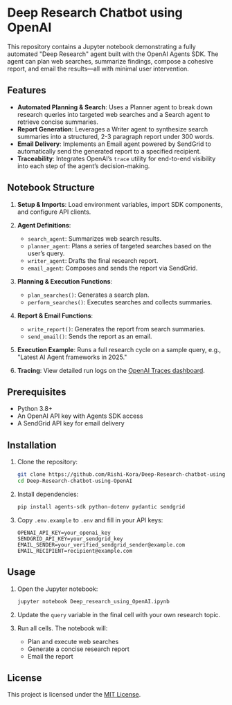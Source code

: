 # Deep Research Chatbot using OpenAI

This repository contains a Jupyter notebook demonstrating a fully automated "Deep Research" agent built with the OpenAI Agents SDK. The agent can plan web searches, summarize findings, compose a cohesive report, and email the results—all with minimal user intervention.

## Features

* **Automated Planning & Search**: Uses a Planner agent to break down research queries into targeted web searches and a Search agent to retrieve concise summaries.
* **Report Generation**: Leverages a Writer agent to synthesize search summaries into a structured, 2-3 paragraph report under 300 words.
* **Email Delivery**: Implements an Email agent powered by SendGrid to automatically send the generated report to a specified recipient.
* **Traceability**: Integrates OpenAI’s `trace` utility for end-to-end visibility into each step of the agent’s decision-making.

## Notebook Structure

1. **Setup & Imports**: Load environment variables, import SDK components, and configure API clients.
2. **Agent Definitions**:

   * `search_agent`: Summarizes web search results.
   * `planner_agent`: Plans a series of targeted searches based on the user’s query.
   * `writer_agent`: Drafts the final research report.
   * `email_agent`: Composes and sends the report via SendGrid.
3. **Planning & Execution Functions**:

   * `plan_searches()`: Generates a search plan.
   * `perform_searches()`: Executes searches and collects summaries.
4. **Report & Email Functions**:

   * `write_report()`: Generates the report from search summaries.
   * `send_email()`: Sends the report as an email.
5. **Execution Example**: Runs a full research cycle on a sample query, e.g., "Latest AI Agent frameworks in 2025."
6. **Tracing**: View detailed run logs on the [OpenAI Traces dashboard](https://platform.openai.com/traces).

## Prerequisites

* Python 3.8+
* An OpenAI API key with Agents SDK access
* A SendGrid API key for email delivery

## Installation

1. Clone the repository:

   ```bash
   git clone https://github.com/Rishi-Kora/Deep-Research-chatbot-using-OpenAI.git
   cd Deep-Research-chatbot-using-OpenAI
   ```
2. Install dependencies:

   ```bash
   pip install agents-sdk python-dotenv pydantic sendgrid
   ```
3. Copy `.env.example` to `.env` and fill in your API keys:

   ```env
   OPENAI_API_KEY=your_openai_key
   SENDGRID_API_KEY=your_sendgrid_key
   EMAIL_SENDER=your_verified_sendgrid_sender@example.com
   EMAIL_RECIPIENT=recipient@example.com
   ```

## Usage

1. Open the Jupyter notebook:

   ```bash
   jupyter notebook Deep_research_using_OpenAI.ipynb
   ```
2. Update the `query` variable in the final cell with your own research topic.
3. Run all cells. The notebook will:

   * Plan and execute web searches
   * Generate a concise research report
   * Email the report

## License

This project is licensed under the [MIT License](LICENSE).

